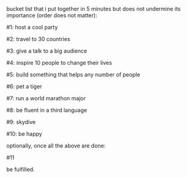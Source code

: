 bucket list that i put together in 5 minutes but does not undermine its importance (order does not matter):

#1: host a cool party

#2: travel to 30 countries

#3: give a talk to a big audience

#4: inspire 10 people to change their lives

#5: build something that helps any number of people 

#6: pet a tiger

#7: run a world marathon major

#8: be fluent in a third language

#9: skydive

#10: be happy

optionally, once all the above are done:

#11 

be fulfilled.